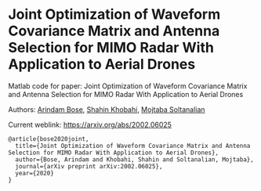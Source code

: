 # Joint Optimization of Waveform Covariance Matrix and Antenna Selection for MIMO Radar With Application to Aerial Drones

Matlab code for paper: Joint Optimization of Waveform Covariance Matrix and Antenna Selection for MIMO Radar With Application to Aerial Drones

Authors: [Arindam Bose](https://arindambose.com/), [Shahin Khobahi](https://khobahi.net), [Mojtaba Soltanalian](https://msol.people.uic.edu/)

Current weblink: https://arxiv.org/abs/2002.06025

    @article{bose2020joint,
      title={Joint Optimization of Waveform Covariance Matrix and Antenna Selection for MIMO Radar With Application to Aerial Drones},
      author={Bose, Arindam and Khobahi, Shahin and Soltanalian, Mojtaba},
      journal={arXiv preprint arXiv:2002.06025},
      year={2020}
    }
